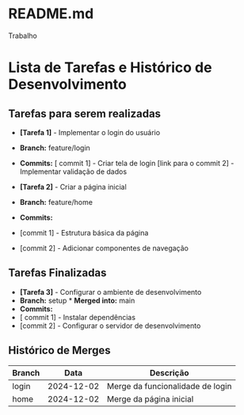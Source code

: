 # README.md
 Trabalho
 
 # Lista de Tarefas e Histórico de Desenvolvimento

## Tarefas para serem realizadas

* **[Tarefa 1]** - Implementar o login do usuário
 * **Branch:** feature/login
 * **Commits:**
 [ commit 1] - Criar tela de login
  [link para o commit 2] - Implementar validação de dados

* **[Tarefa 2]** - Criar a página inicial
 * **Branch:** feature/home
 * **Commits:**
 * [commit 1] - Estrutura básica da página
 * [commit 2] - Adicionar componentes de navegação

## Tarefas Finalizadas

* **[Tarefa 3]** - Configurar o ambiente de desenvolvimento
 * **Branch:** setup  * **Merged into:** main
 * **Commits:**
  * [ commit 1] - Instalar dependências
  * [commit 2] - Configurar o servidor de desenvolvimento

## Histórico de Merges

| Branch | Data | Descrição |
|---|---|---|
| login | 2024-12-02 | Merge da funcionalidade de login |
| home | 2024-12-02 | Merge da página inicial |

